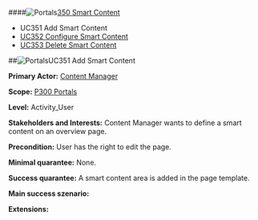 ####![Portals](https://raw.github.com/massiveart/sulu-docs/master/system-specification/images/package-white.png)[350 Smart Content](https://github.com/massiveart/sulu-docs/tree/master/system-requirements/400-contacts "400 CONTACTS")

* UC351 Add Smart Content
* [UC352 Configure Smart Content](https://github.com/massiveart/sulu-docs/tree/master/system-specification/p300/p350/UC352.md "UC352 Configure Smart Content")
* [UC353 Delete Smart Content](https://github.com/massiveart/sulu-docs/tree/master/system-specification/p300/p350/UC353.md "UC353 Delete Smart Content")

##![Portals](https://raw.github.com/massiveart/sulu-docs/master/system-requirements/images/portals.png)UC351 Add Smart Content

**Primary Actor:** [Content Manager](https://github.com/massiveart/sulu-docs/tree/master/system-specification/actors.md "Actors") 

**Scope:** [P300 Portals](https://github.com/massiveart/sulu-docs/tree/master/system-specification/p300 "P300 Portals") 

**Level:** Activity_User

**Stakeholders and Interests:**
Content Manager wants to define a smart content on an overview page.

**Precondition:** User has the right to edit the page.

**Minimal quarantee:** None.

**Success quarantee:** A smart content area is added in the page template.

**Main success szenario:** 

**Extensions:**